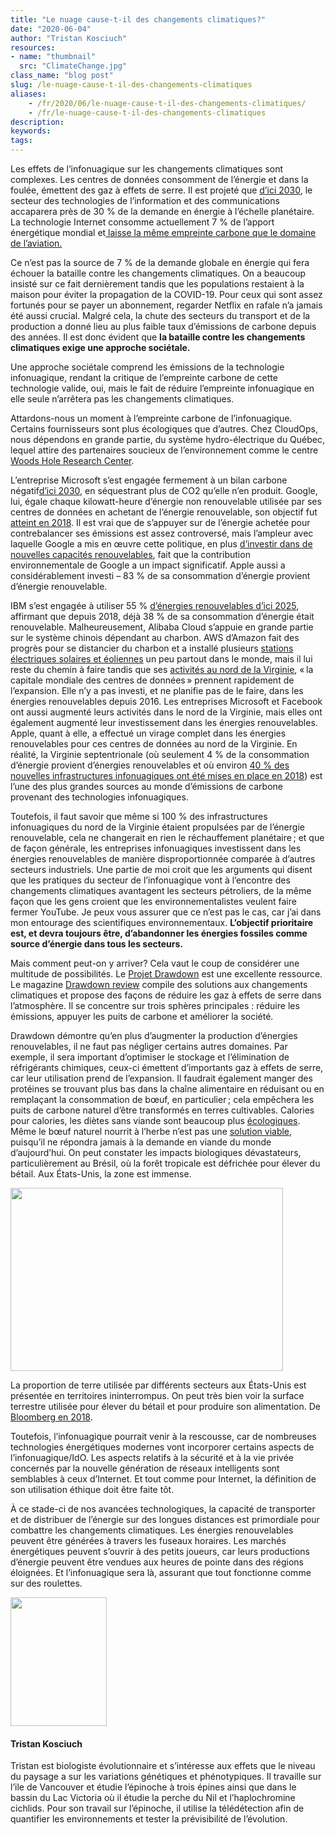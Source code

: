 ```yaml
---
title: "Le nuage cause-t-il des changements climatiques?"
date: "2020-06-04"
author: "Tristan Kosciuch"
resources:
- name: "thumbnail"
  src: "ClimateChange.jpg"
class_name: "blog post"
slug: /le-nuage-cause-t-il-des-changements-climatiques
aliases:
    - /fr/2020/06/le-nuage-cause-t-il-des-changements-climatiques/
    - /fr/le-nuage-cause-t-il-des-changements-climatiques
description:
keywords:
tags:
---
```


<p>Les effets de l’infonuagique sur les changements climatiques sont complexes. Les centres de données consomment de l’énergie et dans la foulée, émettent des gaz à effets de serre. Il est projeté que <a href="https://www.nature.com/articles/d41586-018-06610-y">d’ici 2030</a>, le secteur des technologies de l’information et des communications accaparera près de 30&nbsp;% de la demande en énergie à l’échelle planétaire. La technologie Internet consomme actuellement 7&nbsp;% de l’apport énergétique mondial et<a href="https://www.computerworld.com/article/3431148/why-data-centres-are-the-new-frontier-in-the-fight-against-climate-change.html"> laisse la même empreinte carbone que le domaine de l’aviation.</a></p><p>Ce n’est pas la source de 7&nbsp;% de la demande globale en énergie qui fera échouer la bataille contre les changements climatiques. On a beaucoup insisté sur ce fait dernièrement tandis que les populations restaient à la maison pour éviter la propagation de la COVID-19. Pour ceux qui sont assez fortunés pour se payer un abonnement, regarder Netflix en rafale n’a jamais été aussi crucial. Malgré cela, la chute des secteurs du transport et de la production a donné lieu au plus faible taux d’émissions de carbone depuis des années. Il est donc évident que <strong>la bataille contre les changements climatiques exige une approche sociétale.</strong>&nbsp;</p><p>Une approche sociétale comprend les émissions de la technologie infonuagique, rendant la critique de l’empreinte carbone de cette technologie valide, oui, mais le fait de réduire l’empreinte infonuagique en elle seule n’arrêtera pas les changements climatiques.</p><p>Attardons-nous un moment à l’empreinte carbone de l’infonuagique. Certains fournisseurs sont plus écologiques que d’autres. Chez CloudOps, nous dépendons en grande partie, du système hydro-électrique du Québec, lequel attire des partenaires soucieux de l’environnement comme le centre <a href="https://whrc.org/">Woods Hole Research Center</a>.&nbsp;</p><p>L’entreprise Microsoft s’est engagée fermement à un bilan carbone négatif<a href="https://blogs.microsoft.com/blog/2020/01/16/microsoft-will-be-carbon-negative-by-2030/">d’ici 2030</a>, en séquestrant plus de CO2 qu’elle n’en produit. Google, lui, égale chaque kilowatt-heure d’énergie non renouvelable utilisée par ses centres de données en achetant de l’énergie renouvelable, son objectif fut <a href="https://blog.google/topics/environment/meeting-our-match-buying-100-percent-renewable-energy/">atteint en 2018</a>. Il est vrai que de s’appuyer sur de l’énergie achetée pour contrebalancer ses émissions est assez controversé, mais l’ampleur avec laquelle Google a mis en œuvre cette politique, en plus <a href="https://www.forbes.com/sites/ilkerkoksal/2019/10/02/a-massive-investment-google-announces-18-new-renewable-energy-deals/#58355a295024">d’investir dans de nouvelles capacités renouvelables</a>, fait que la contribution environnementale de Google a un impact significatif. Apple aussi a considérablement investi – 83&nbsp;% de sa consommation d’énergie provient d’énergie renouvelable.&nbsp;</p><p>IBM s’est engagée à utiliser 55&nbsp;% <a href="https://www.ibm.com/ibm/environment/climate/renewable_energy.shtml">d’énergies renouvelables d’ici 2025</a>, affirmant que depuis 2018, déjà 38&nbsp;% de sa consommation d’énergie était renouvelable. Malheureusement, Alibaba Cloud s’appuie en grande partie sur le système chinois dépendant au charbon. AWS d’Amazon fait des progrès pour se distancier du charbon et a installé plusieurs <a href="https://aws.amazon.com/about-aws/sustainability/sustainability-timeline/">stations électriques solaires et éoliennes</a> un peu partout dans le monde, mais il lui reste du chemin à faire tandis que ses <a href="https://www.greenpeace.org/usa/news/greenpeace-finds-amazon-breaking-commitment-to-power-cloud-with-100-renewable-energy/">activités au nord de la Virginie</a>, «&thinsp;la capitale mondiale des centres de données&thinsp;» prennent rapidement de l’expansion. Elle n’y a pas investi, et ne planifie pas de le faire, dans les énergies renouvelables depuis 2016. Les entreprises Microsoft et Facebook ont aussi augmenté leurs activités dans le nord de la Virginie, mais elles ont également augmenté leur investissement dans les énergies renouvelables. Apple, quant à elle, a effectué un virage complet dans les énergies renouvelables pour ces centres de données au nord de la Virginie. En réalité, la Virginie septentrionale (où seulement 4&nbsp;% de la consommation d’énergie provient d’énergies renouvelables et où environ <a href="https://www.us.jll.com/content/dam/jll-com/documents/pdf/research/americas/us/US-Data-Center-Outlook-2018.pdf">40&nbsp;% des nouvelles infrastructures infonuagiques ont été mises en place en 2018</a>) est l’une des plus grandes sources au monde d’émissions de carbone provenant des technologies infonuagiques.</p><p>Toutefois, il faut savoir que même si 100&nbsp;% des infrastructures infonuagiques du nord de la Virginie étaient propulsées par de l’énergie renouvelable, cela ne changerait en rien le réchauffement planétaire&thinsp;; et que de façon générale, les entreprises infonuagiques investissent dans les énergies renouvelables de manière disproportionnée comparée à d’autres secteurs industriels. Une partie de moi croit que les arguments qui disent que les pratiques du secteur de l’infonuagique vont à l’encontre des changements climatiques avantagent les secteurs pétroliers, de la même façon que les gens croient que les environnementalistes veulent faire fermer YouTube. Je peux vous assurer que ce n’est pas le cas, car j’ai dans mon entourage des scientifiques environnementaux. <strong>L’objectif prioritaire est, et devra toujours être, d’abandonner les énergies fossiles comme source d’énergie dans tous les secteurs.</strong></p><p>Mais comment peut-on y arriver? Cela vaut le coup de considérer une multitude de possibilités. Le <a href="https://drawdown.org/">Projet Drawdown</a> est une excellente ressource. Le magazine <a href="https://drawdown.org/sites/default/files/pdfs/Drawdown_Review_2020_march10.pdf">Drawdown review</a> compile des solutions aux changements climatiques et propose des façons de réduire les gaz à effets de serre dans l’atmosphère. Il se concentre sur trois sphères principales&nbsp;: réduire les émissions, appuyer les puits de carbone et améliorer la société.</p><p>Drawdown démontre qu’en plus d’augmenter la production d’énergies renouvelables, il ne faut pas négliger certains autres domaines. Par exemple, il sera important d’optimiser le stockage et l’élimination de réfrigérants chimiques, ceux-ci émettent d’importants gaz à effets de serre, car leur utilisation prend de l’expansion. Il faudrait également manger des protéines se trouvant plus bas dans la chaîne alimentaire en réduisant ou en remplaçant la consommation de bœuf, en particulier&thinsp;; cela empêchera les puits de carbone naturel d’être transformés en terres cultivables. Calories pour calories, les diètes sans viande sont beaucoup plus <a href="https://www.ncbi.nlm.nih.gov/pmc/articles/PMC5899434/">écologiques</a>. Même le bœuf naturel nourrit à l’herbe n’est pas une <a href="https://www.sciencedaily.com/releases/2017/10/171003111042.htm">solution viable</a>, puisqu’il ne répondra jamais à la demande en viande du monde d’aujourd’hui. On peut constater les impacts biologiques dévastateurs, particulièrement au Brésil, où la forêt tropicale est défrichée pour élever du bétail. Aux États-Unis, la zone est immense.</p>

<img src="/images/blog/post/USAMAP.png" alt="" class="wp-image-10479" width="436" height="293"><p>La proportion de terre utilisée par différents secteurs aux États-Unis est présentée en territoires ininterrompus. On peut très bien voir la surface terrestre utilisée pour élever du bétail et pour produire son alimentation. De <a href="https://www.bloomberg.com/graphics/2018-us-land-use/">Bloomberg en 2018</a>.</p><p>Toutefois, l’infonuagique pourrait venir à la rescousse, car de nombreuses technologies énergétiques modernes vont incorporer certains aspects de l’infonuagique/IdO. Les aspects relatifs à la sécurité et à la vie privée concernés par la nouvelle génération de réseaux intelligents sont semblables à ceux d’Internet. Et tout comme pour Internet, la définition de son utilisation éthique doit être faite tôt.</p><p>À ce stade-ci de nos avancées technologiques, la capacité de transporter et de distribuer de l’énergie sur des longues distances est primordiale pour combattre les changements climatiques. Les énergies renouvelables peuvent être générées à travers les fuseaux horaires. Les marchés énergétiques peuvent s’ouvrir à des petits joueurs, car leurs productions d’énergie peuvent être vendues aux heures de pointe dans des régions éloignées. Et l’infonuagique sera là, assurant que tout fonctionne comme sur des roulettes.</p>
<img src="/images/blog/post/tristan.jpg" alt="" class="wp-image-10170" width="154" height="206"><h4>Tristan Kosciuch</h4><p>Tristan est biologiste évolutionnaire et s’intéresse aux effets que le niveau du paysage a sur les variations génétiques et phénotypiques. Il travaille sur l’ile de Vancouver et étudie l’épinoche à trois épines ainsi que dans le bassin du Lac Victoria où il étudie la perche du Nil et l’haplochromine cichlids. Pour son travail sur l’épinoche, il utilise la télédétection afin de quantifier les environnements et tester la prévisibilité de l’évolution.</p><p>&nbsp;<br> &nbsp;</p>
